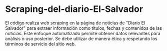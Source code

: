 # Scraping-del-diario-El-Salvador
El código realiza web scraping en la página de noticias de "Diario El Salvador" para extraer información como títulos, fechas y contenidos de las noticias. Este enfoque automatizado permite obtener datos relevantes para análisis o uso posterior. Se debe utilizar de manera ética y respetando los términos de servicio del sitio web.
